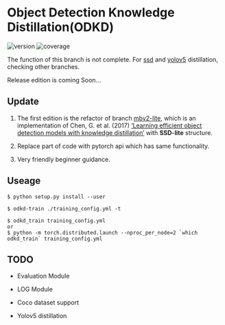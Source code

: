 # Object Detection Knowledge Distillation(ODKD)

![version](https://img.shields.io/badge/version-beta_0.0.1-brightgreen.svg)
![coverage](https://codecov.io/github/SsisyphusTao/SSD-Knowledge-Distillation/coverage.svg?branch=dev)

The function of this branch is not complete. For [ssd](https://github.com/SsisyphusTao/SSD-Knowledge-Distillation/tree/mbv2-lite) and [yolov5](https://github.com/SsisyphusTao/Object-Detection-Knowledge-Distillation/tree/yolov5) distillation, checking other branches. 

Release edition is coming Soon...

## Update

1. The first edition is the refactor of branch [mbv2-lite](https://github.com/SsisyphusTao/SSD-Knowledge-Distillation/tree/mbv2-lite), which is an implementation of Chen, G. et al. (2017) [‘Learning efficient object detection models with knowledge distillation’](http://papers.nips.cc/paper/6676-learning-efficient-object-detection-models-with-knowledge-distillation.pdf) with **SSD-lite** structure.

2. Replace part of code with pytorch api which has same functionality.

3. Very friendly beginner guidance.

## Useage
```
$ python setup.py install --user

$ odkd-train ./training_config.yml -t

$ odkd_train training_config.yml
or
$ python -m torch.distributed.launch --nproc_per_node=2 `which odkd_train` training_config.yml
```

## TODO

- Evaluation Module

- LOG Module

- Coco dataset support

- Yolov5 distillation